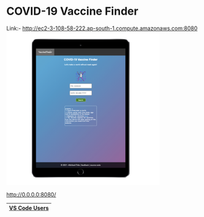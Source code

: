 # COVID-19 Vaccine Finder
Link:- http://ec2-3-108-58-222.ap-south-1.compute.amazonaws.com:8080
<img style="text-align: center;" src="https://github.com/AkhileshThite/COVID-19-VaccineFinder/blob/main/static/images/ipad.png" width="400" height="400"></img>


http://0.0.0.0:8080/


| [VS Code Users](docs/VScode_users.md) |
| ------------- |
